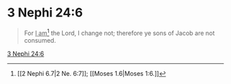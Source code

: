 # 3 Nephi 24:6

> For <u>I am</u>[^a] the Lord, I change not; therefore ye sons of Jacob are not consumed.

[3 Nephi 24:6](https://www.churchofjesuschrist.org/study/scriptures/bofm/3-ne/24?lang=eng&id=p6#p6)


[^a]: [[2 Nephi 6.7|2 Ne. 6:7]]; [[Moses 1.6|Moses 1:6.]]
